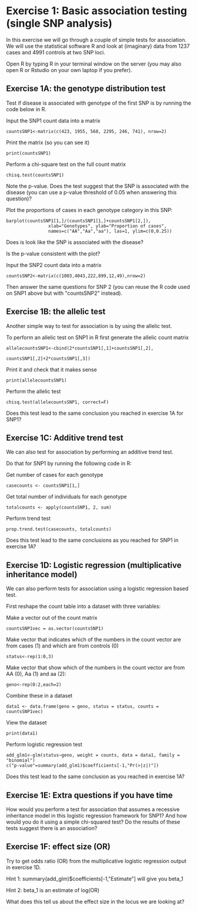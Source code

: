 # Exercise 1: Basic association testing (single SNP analysis)

In this exercise we will go through a couple of simple tests for association. We will use the statistical software R and look at (imaginary) data from
1237 cases and 4991 controls at two SNP loci.

Open R by typing R in your terminal window on the server (you may also open R or Rstudio on your own laptop if you prefer).

## Exercise 1A: the genotype distribution test

Test if disease is associated with genotype of the first SNP is by running the code below in R.

Input the SNP1 count data into a matrix
```
countsSNP1<-matrix(c(423, 1955, 568, 2295, 246, 741), nrow=2)
```
Print the matrix (so you can see it)
```
print(countsSNP1) 
```
Perform a chi-square test on the full count matrix
```
chisq.test(countsSNP1)
```
Note the p-value. 
Does the test suggest that the SNP is associated with the disease (you can use a p-value threshold of 0.05 when answering this question)? 

Plot the proportions of cases in each genotype category in this SNP:
```
barplot(countsSNP1[1,]/(countsSNP1[1,]+countsSNP1[2,]), 
				xlab="Genotypes", ylab="Proportion of cases", 
				names=c("AA","Aa","aa"), las=1, ylim=c(0,0.25))
```
Does is look like the SNP is associated with the disease? 

Is the p-value consistent with the plot? 

Input the SNP2 count data into a matrix
```
countsSNP2<-matrix(c(1003,4043,222,899,12,49),nrow=2)
```
Then answer the same questions for SNP 2 (you can reuse the R code used on SNP1 above but with "countsSNP2" instead).


## Exercise 1B: the allelic test

Another simple way to test for association is by using the allelic test. 

To perform an allelic test on SNP1 in R first generate the allelic count matrix

```
allelecountsSNP1<-cbind(2*countsSNP1[,1]+countsSNP1[,2],
												countsSNP1[,2]+2*countsSNP1[,3])
```
Print it and check that it makes sense
```
print(allelecountsSNP1)
```
Perform the allelic test

```
chisq.test(allelecountsSNP1, correct=F)
```
Does this test lead to the same conclusion you reached in exercise 1A for SNP1?

## Exercise 1C: Additive trend test
We can also test for association by performing an additive trend test. 

Do that for SNP1 by running the following code in R:

Get number of cases for each genotype
```
casecounts <- countsSNP1[1,]
```
Get total number of individuals for each genotype
```
totalcounts <- apply(countsSNP1, 2, sum)
```
Perform trend test
```
prop.trend.test(casecounts, totalcounts)
```
Does this test lead to the same conclusions as you reached for SNP1 in exercise 1A?


## Exercise 1D: Logistic regression (multiplicative inheritance model)

We can also perform tests for association using a logistic regression based test. 

First reshape the count table into a dataset with three variables:

Make a vector out of the count matrix
```
countsSNP1vec = as.vector(countsSNP1)
```
Make vector that indicates which of the numbers in the count vector are from cases (1) and which are from controls (0)
```
status<-rep(1:0,3)
```
Make vector that show which of the numbers in the count vector are from AA (0), Aa (1) and aa (2):
```
geno<-rep(0:2,each=2)
```
Combine these in a dataset
```
data1 <- data.frame(geno = geno, status = status, counts = countsSNP1vec)
```
View the dataset
```
print(data1)
```
Perform logistic regression test
```
add_glm1<-glm(status~geno, weight = counts, data = data1, family = "binomial")
c("p-value"=summary(add_glm1)$coefficients[-1,"Pr(>|z|)"])
```
Does this test lead to the same conclusion as you reached in exercise 1A?


## Exercise 1E: Extra questions if you have time

How would you perform a test for association that assumes a recessive inheritance model in this logistic regression framework for SNP1? 
And how would you do it using a simple chi-squared test? Do the results of these tests suggest there is an association?

## Exercise 1F: effect size (OR)

Try to get odds ratio (OR) from the multiplicative logistic regression output in exercise 1D.

Hint 1: summary(add_glm)$coefficients[-1,"Estimate"] will give you beta_1

Hint 2: beta_1 is an estimate of log(OR)

What does this tell us about the effect size in the locus we are looking at?




